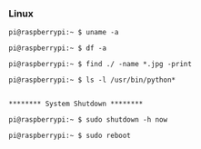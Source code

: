 ### Linux


    pi@raspberrypi:~ $ uname -a

    pi@raspberrypi:~ $ df -a

    pi@raspberrypi:~ $ find ./ -name *.jpg -print

    pi@raspberrypi:~ $ ls -l /usr/bin/python*


    ******** System Shutdown ********

    pi@raspberrypi:~ $ sudo shutdown -h now

    pi@raspberrypi:~ $ sudo reboot
